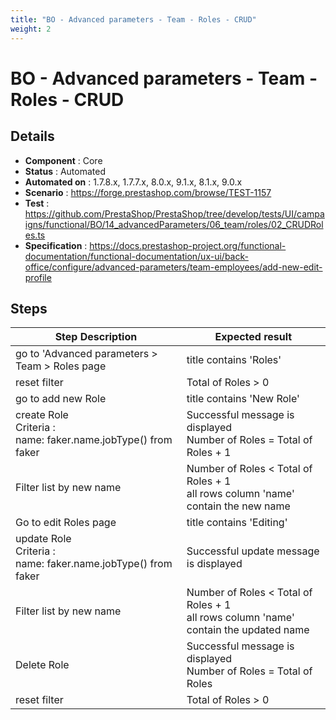 ```yaml
---
title: "BO - Advanced parameters - Team - Roles - CRUD"
weight: 2
---
```


# BO - Advanced parameters - Team - Roles - CRUD
## Details
* **Component** : Core
* **Status** : Automated
* **Automated on** : 1.7.8.x, 1.7.7.x, 8.0.x, 9.1.x, 8.1.x, 9.0.x
* **Scenario** : https://forge.prestashop.com/browse/TEST-1157
* **Test** : https://github.com/PrestaShop/PrestaShop/tree/develop/tests/UI/campaigns/functional/BO/14_advancedParameters/06_team/roles/02_CRUDRoles.ts
* **Specification** : https://docs.prestashop-project.org/functional-documentation/functional-documentation/ux-ui/back-office/configure/advanced-parameters/team-employees/add-new-edit-profile

## Steps
| Step Description | Expected result |
| ----- | ----- |
| go to 'Advanced parameters > Team > Roles page | title contains 'Roles' |
| reset filter | Total of Roles > 0 |
| go to add new Role | title contains 'New Role' |
| create Role<br>Criteria :<br>name: faker.name.jobType() from faker | Successful message is displayed<br>Number of Roles = Total of Roles + 1 |
| Filter list by new name | Number of Roles < Total of Roles + 1<br>all rows column 'name' contain the new name |
| Go to edit Roles page | title contains 'Editing' |
| update Role<br>Criteria :<br>name: faker.name.jobType() from faker | Successful update message is displayed |
| Filter list by new name | Number of Roles < Total of Roles + 1<br>all rows column 'name' contain the updated name |
| Delete Role | Successful message is displayed<br>Number of Roles = Total of Roles |
| reset filter | Total of Roles > 0 |

